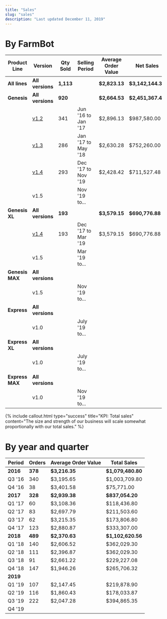 ```yaml
---
title: "Sales"
slug: "sales"
description: "Last updated December 11, 2019"
---
```


# By FarmBot

|Product Line                  |Version                       |Qty Sold                      |Selling Period                |Average Order Value           |Net Sales                     |
|------------------------------|------------------------------|------------------------------|------------------------------|------------------------------|------------------------------|
|**All lines**                 |**All versions**              |**1,113**                     |                              |**$2,823.13**                 |**$3,142,144.36**
|**Genesis**                   |**All versions**              |**920**                       |                              |**$2,664.53**                 |**$2,451,367.48**
|                              |[v1.2](https://farmbot.myshopify.com/admin/reports/161808482)|341                           |Jun '16 to Jan '17            |$2,896.13                     |$987,580.00
|                              |[v1.3](https://farmbot.myshopify.com/admin/reports/161742946)|286                           |Jan '17 to May '18            |$2,630.28                     |$752,260.00
|                              |[v1.4](https://farmbot.myshopify.com/admin/reports/161775714)|293                           |Dec '17 to Nov '19            |$2,428.42                     |$711,527.48
|                              |v1.5                          |                              |Nov '19 to...                 |                              |
|**Genesis XL**                |**All versions**              |**193**                       |                              |**$3,579.15**                 |**$690,776.88**
|                              |[v1.4](https://farmbot.myshopify.com/admin/reports/161710178)|193                           |Dec '17 to Mar '19            |$3,579.15                     |$690,776.88
|                              |v1.5                          |                              |Mar '19 to...                 |                              |
|**Genesis MAX**               |**All versions**              |                              |                              |                              |
|                              |v1.5                          |                              |Nov '19 to...                 |                              |
|**Express**                   |**All versions**              |                              |                              |                              |
|                              |v1.0                          |                              |July '19 to...                |                              |
|**Express XL**                |**All versions**              |                              |                              |                              |
|                              |v1.0                          |                              |July '19 to...                |                              |
|**Express MAX**               |**All versions**              |                              |                              |                              |
|                              |v1.0                          |                              |Nov '19 to...                 |                              |



{%
include callout.html
type="success"
title="KPI: Total sales"
content="The size and strength of our business will scale somewhat proportionally with our total sales."
%}

# By year and quarter

|Period                        |Orders                        |Average Order Value           |Total Sales                   |
|------------------------------|------------------------------|------------------------------|------------------------------|
|**2016**                      |**378**                       |**$3,216.35**                 |**$1,079,480.80**
|Q3 '16                        |340                           |$3,195.65                     |$1,003,709.80
|Q4 '16                        |38                            |$3,401.58                     |$75,771.00
|**2017**                      |**328**                       |**$2,939.38**                 |**$837,054.20**
|Q1 '17                        |60                            |$3,108.36                     |$118,436.80
|Q2 '17                        |83                            |$2,697.79                     |$211,503.60
|Q3 '17                        |62                            |$3,215.35                     |$173,806.80
|Q4 '17                        |123                           |$2,880.87                     |$333,307.00
|**2018**                      |**489**                       |**$2,370.63**                 |**$1,102,620.56**
|Q1 '18                        |140                           |$2,606.52                     |$362,029.30
|Q2 '18                        |111                           |$2,396.87                     |$362,029.30
|Q3 '18                        |91                            |$2,661.22                     |$229,227.08
|Q4 '18                        |147                           |$1,946.26                     |$265,706.32
|**2019**                      |                              |                              |
|Q1 '19                        |107                           |$2,147.45                     |$219,878.90
|Q2 '19                        |116                           |$1,860.43                     |$178,033.87
|Q3 '19                        |222                           |$2,047.28                     |$394,865.35
|Q4 '19                        |                              |                              |




